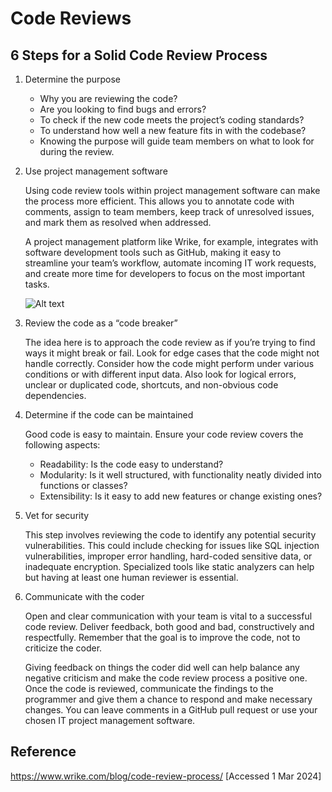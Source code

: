# Code Reviews



## 6 Steps for a Solid Code Review Process

1. Determine the purpose
    
    - Why you are reviewing the code? 
    - Are you looking to find bugs and errors? 
    - To check if the new code meets the project’s coding standards? 
    - To understand how well a new feature fits in with the codebase? 
    - Knowing the purpose will guide team members on what to look for during the review.
    
2. Use project management software

    Using code review tools within project management software can make the process more efficient. This allows you to annotate code with comments, assign to team members, keep track of unresolved issues, and mark them as resolved when addressed. 

    A project management platform like Wrike, for example, integrates with software development tools such as GitHub, making it easy to streamline your team’s workflow, automate incoming IT work requests, and create more time for developers to focus on the most important tasks. 

    ![Alt text](https://web-static.wrike.com/cdn-cgi/image/width%253D960%252Cformat%253Dauto%252Cq%253D80/blog/content/uploads/2023/06/product-screenshot-space-level-workflows_2x-712x518.png?av%253D5684661167144332fdba478f8f5a1e82)

3. Review the code as a “code breaker”

    The idea here is to approach the code review as if you’re trying to find ways it might break or fail. Look for edge cases that the code might not handle correctly. Consider how the code might perform under various conditions or with different input data. Also look for logical errors, unclear or duplicated code, shortcuts, and non-obvious code dependencies.

4. Determine if the code can be maintained

    Good code is easy to maintain. Ensure your code review covers the following aspects: 

    - Readability: Is the code easy to understand?
    - Modularity: Is it well structured, with functionality neatly divided into functions or classes?
    - Extensibility: Is it easy to add new features or change existing ones?

5. Vet for security

    This step involves reviewing the code to identify any potential security vulnerabilities. This could include checking for issues like SQL injection vulnerabilities, improper error handling, hard-coded sensitive data, or inadequate encryption. Specialized tools like static analyzers can help but having at least one human reviewer is essential.

6. Communicate with the coder

    Open and clear communication with your team is vital to a successful code review. Deliver feedback, both good and bad, constructively and respectfully. Remember that the goal is to improve the code, not to criticize the coder. 

    Giving feedback on things the coder did well can help balance any negative criticism and make the code review process a positive one. Once the code is reviewed, communicate the findings to the programmer and give them a chance to respond and make necessary changes. You can leave comments in a GitHub pull request or use your chosen IT project management software.

## Reference

https://www.wrike.com/blog/code-review-process/ [Accessed 1 Mar 2024]
